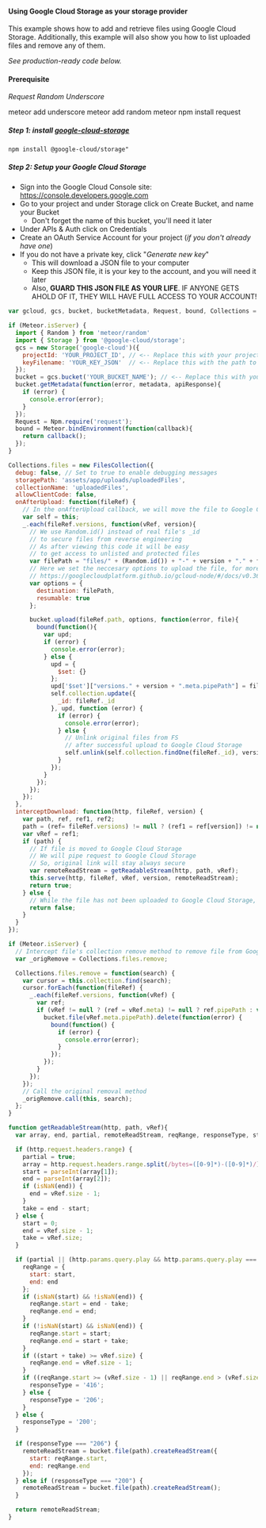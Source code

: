 #### Using Google Cloud Storage as your storage provider
This example shows how to add and retrieve files using Google Cloud Storage.
Additionally, this example will also show you how to list uploaded files and remove any of them.

*See production-ready code below.*

#### Prerequisite
*Request*
*Random*
*Underscore*

meteor add underscore
meteor add random
meteor npm install request

##### Step 1: install [google-cloud-storage](https://github.com/googleapis/nodejs-storage)

```shell
npm install @google-cloud/storage"
```

##### Step 2: Setup your Google Cloud Storage
- Sign into the Google Cloud Console site: https://console.developers.google.com
- Go to your project and under Storage click on Create Bucket, and name your Bucket
  * Don't forget the name of this bucket, you'll need it later
- Under APIs & Auth click on Credentials
- Create an OAuth Service Account for your project (*if you don't already have one*)
- If you do not have a private key, click "*Generate new key*"
  * This will download a JSON file to your computer
  * Keep this JSON file, it is your key to the account, and you will need it later
  * Also, __GUARD THIS JSON FILE AS YOUR LIFE__. IF ANYONE GETS AHOLD OF IT, THEY WILL HAVE FULL ACCESS TO YOUR ACCOUNT!

```javascript
var gcloud, gcs, bucket, bucketMetadata, Request, bound, Collections = {};

if (Meteor.isServer) {
  import { Random } from 'meteor/random'
  import { Storage } from '@google-cloud/storage';
  gcs = new Storage('google-cloud')({
    projectId: 'YOUR_PROJECT_ID', // <-- Replace this with your project ID
    keyFilename: 'YOUR_KEY_JSON'  // <-- Replace this with the path to your key.json
  });
  bucket = gcs.bucket('YOUR_BUCKET_NAME'); // <-- Replace this with your bucket name
  bucket.getMetadata(function(error, metadata, apiResponse){
    if (error) {
      console.error(error);
    }
  });
  Request = Npm.require('request');
  bound = Meteor.bindEnvironment(function(callback){
    return callback();
  });
}

Collections.files = new FilesCollection({
  debug: false, // Set to true to enable debugging messages
  storagePath: 'assets/app/uploads/uploadedFiles',
  collectionName: 'uploadedFiles',
  allowClientCode: false,
  onAfterUpload: function(fileRef) {
    // In the onAfterUpload callback, we will move the file to Google Cloud Storage
    var self = this;
    _.each(fileRef.versions, function(vRef, version){
      // We use Random.id() instead of real file's _id
      // to secure files from reverse engineering
      // As after viewing this code it will be easy
      // to get access to unlisted and protected files
      var filePath = "files/" + (Random.id()) + "-" + version + "." + fileRef.extension;
      // Here we set the neccesary options to upload the file, for more options, see
      // https://googlecloudplatform.github.io/gcloud-node/#/docs/v0.36.0/storage/bucket?method=upload
      var options = {
        destination: filePath,
        resumable: true
      };

      bucket.upload(fileRef.path, options, function(error, file){
        bound(function(){
          var upd;
          if (error) {
            console.error(error);
          } else {
            upd = {
              $set: {}
            };
            upd['$set']["versions." + version + ".meta.pipePath"] = filePath;
            self.collection.update({
              _id: fileRef._id
            }, upd, function (error) {
              if (error) {
                console.error(error);
              } else {
                // Unlink original files from FS
                // after successful upload to Google Cloud Storage
                self.unlink(self.collection.findOne(fileRef._id), version);
              }
            });
          }
        });
      });
    });
  },
  interceptDownload: function(http, fileRef, version) {
    var path, ref, ref1, ref2;
    path = (ref= fileRef.versions) != null ? (ref1 = ref[version]) != null ? (ref2 = ref1.meta) != null ? ref2.pipePath : void 0 : void 0 : void 0;
    var vRef = ref1;
    if (path) {
      // If file is moved to Google Cloud Storage
      // We will pipe request to Google Cloud Storage
      // So, original link will stay always secure
      var remoteReadStream = getReadableStream(http, path, vRef);
      this.serve(http, fileRef, vRef, version, remoteReadStream);
      return true;
    } else {
      // While the file has not been uploaded to Google Cloud Storage, we will serve it from the filesystem
      return false;
    }
  }
});

if (Meteor.isServer) {
  // Intercept file's collection remove method to remove file from Google Cloud Storage
  var _origRemove = Collections.files.remove;

  Collections.files.remove = function(search) {
    var cursor = this.collection.find(search);
    cursor.forEach(function(fileRef) {
      _.each(fileRef.versions, function(vRef) {
        var ref;
        if (vRef != null ? (ref = vRef.meta) != null ? ref.pipePath : void 0 : void 0) {
          bucket.file(vRef.meta.pipePath).delete(function(error) {
            bound(function() {
              if (error) {
                console.error(error);
              }
            });
          });
        }
      });
    });
    // Call the original removal method
    _origRemove.call(this, search);
  };
}

function getReadableStream(http, path, vRef){
  var array, end, partial, remoteReadStream, reqRange, responseType, start, take;

  if (http.request.headers.range) {
    partial = true;
    array = http.request.headers.range.split(/bytes=([0-9]*)-([0-9]*)/);
    start = parseInt(array[1]);
    end = parseInt(array[2]);
    if (isNaN(end)) {
      end = vRef.size - 1;
    }
    take = end - start;
  } else {
    start = 0;
    end = vRef.size - 1;
    take = vRef.size;
  }

  if (partial || (http.params.query.play && http.params.query.play === 'true')) {
    reqRange = {
      start: start,
      end: end
    };
    if (isNaN(start) && !isNaN(end)) {
      reqRange.start = end - take;
      reqRange.end = end;
    }
    if (!isNaN(start) && isNaN(end)) {
      reqRange.start = start;
      reqRange.end = start + take;
    }
    if ((start + take) >= vRef.size) {
      reqRange.end = vRef.size - 1;
    }
    if ((reqRange.start >= (vRef.size - 1) || reqRange.end > (vRef.size - 1))) {
      responseType = '416';
    } else {
      responseType = '206';
    }
  } else {
    responseType = '200';
  }

  if (responseType === "206") {
    remoteReadStream = bucket.file(path).createReadStream({
      start: reqRange.start,
      end: reqRange.end
    });
  } else if (responseType === "200") {
    remoteReadStream = bucket.file(path).createReadStream();
  }

  return remoteReadStream;
}
```
